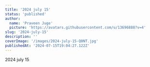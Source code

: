 ```yaml
---
title: '2024 july 15'
status: 'published'
author:
  name: 'Praveen Juge'
  picture: 'https://avatars.githubusercontent.com/u/13696888?v=4'
slug: '2024-july-15'
description: ''
coverImage: '/images/2024-july-15-Q0NT.jpg'
publishedAt: '2024-07-15T19:04:27.122Z'
---
```


2024 july 15